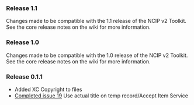 ### Release 1.1 ###
Changes made to be compatible with the 1.1 release of the NCIP v2 Toolkit.  See the core release notes on the wiki for more information.

### Release 1.0 ###
Changes made to be compatible with the 1.0 release of the NCIP v2 Toolkit.  See the core release notes on the wiki for more information.

### Release 0.1.1 ###

  * Added XC Copyright to files
  * [Completed issue 19](http://code.google.com/p/xcncip2toolkit/issues/detail?id=19) Use actual title on temp record/Accept Item Service